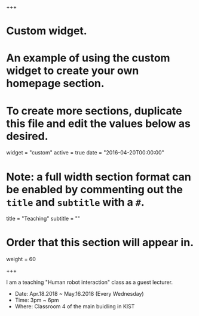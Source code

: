 +++
# Custom widget.
# An example of using the custom widget to create your own homepage section.
# To create more sections, duplicate this file and edit the values below as desired.
widget = "custom"
active = true
date = "2016-04-20T00:00:00"

# Note: a full width section format can be enabled by commenting out the `title` and `subtitle` with a `#`.
title = "Teaching"
subtitle = ""

# Order that this section will appear in.
weight = 60

+++

I am a teaching "Human robot interaction" class as a guest lecturer.

- Date: Apr.18.2018 ~ May.16.2018 (Every Wednesday)
- Time: 3pm ~ 6pm
- Where: Classroom 4 of the main buidling in KIST
